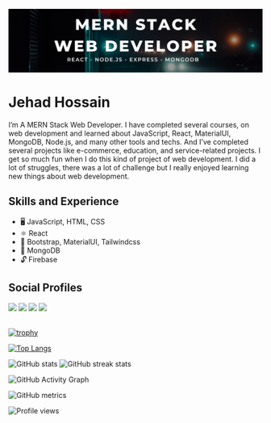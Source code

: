 ![I am a MERN Stack Web Developer](https://github.com/Zihad550/Zihad550/blob/main/Banner.png)

# Jehad Hossain
I’m A MERN Stack Web Developer. I have completed several courses, on web development and learned about JavaScript, React, MaterialUI, MongoDB, Node.js, and many other tools and techs. And I’ve completed several projects like e-commerce, education, and service-related projects. I get so much fun when I do this kind of project of web development. I did a lot of struggles, there was a lot of challenge but I really enjoyed learning new things about web development.

## Skills and Experience

* 🖥️ JavaScript, HTML, CSS
* ⚛️ React
* 📎 Bootstrap, MaterialUI, Tailwindcss
* 💾 MongoDB
* 🔓 Firebase


## Social Profiles
<div> 
<img src="https://img.icons8.com/color/48/000000/github--v1.png"/>
<img src="https://img.icons8.com/color/48/000000/linkedin.png"/>
 <img src="https://img.icons8.com/color/48/000000/facebook-new.png"/>
 <img src="https://img.icons8.com/fluency/48/000000/portfolio.png"/>
</div>

<br/>



[![trophy](https://github-profile-trophy.vercel.app/?username=Zihad550)](https://github.com/ryo-ma/github-profile-trophy)

[![Top Langs](https://github-readme-stats.vercel.app/api/top-langs/?username=Zihad550)](https://github.com/anuraghazra/github-readme-stats)  

![GitHub stats](https://github-readme-stats.vercel.app/api?username=Zihad550&show_icons=true&theme=merko)  ![GitHub streak stats](https://github-readme-streak-stats.herokuapp.com/?user=Zihad550)  

![GitHub Activity Graph](https://activity-graph.herokuapp.com/graph?username=Zihad550)  



![GitHub metrics](https://metrics.lecoq.io/Zihad550)  

![Profile views](https://gpvc.arturio.dev/Zihad550)  
